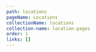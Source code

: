 ```yaml
---
path: locations
pageName: Locations
collectionName: locations
collection-name: location-pages
order: 1
links: []
---
```

